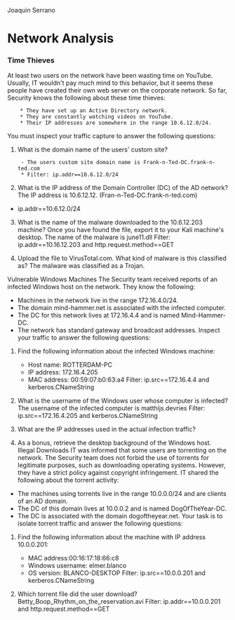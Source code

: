 ﻿Joaquin Serrano

# Network Analysis

### Time Thieves

At least two users on the network have been wasting time on YouTube. Usually, IT wouldn't pay much mind to this behavior, but it seems these people have created their own web server on the corporate network. So far, Security knows the following about these time thieves:

        * They have set up an Active Directory network.
        * They are constantly watching videos on YouTube.
        * Their IP addresses are somewhere in the range 10.6.12.0/24.

You must inspect your traffic capture to answer the following questions:

1. What is the domain name of the users' custom site?

        - The users custom site domain name is Frank-n-Ted-DC.frank-n-ted.com
        * Filter: ip.addr==10.6.12.0/24
  

2. What is the IP address of the Domain Controller (DC) of the AD network?
The IP address is 10.6.12.12. (Fran-n-Ted-DC.frank-n-ted.com)
* ip.addr==10.6.12.0/24
          
3. What is the name of the malware downloaded to the 10.6.12.203 machine? Once you have found the file, export it to your Kali machine's desktop.
        The name of the malware is june11.dll
        Filter: ip.addr==10.16.12.203 and http.request.method==GET
  



4. Upload the file to VirusTotal.com. What kind of malware is this classified as?
The malware was classified as a Trojan. 
  

Vulnerable Windows Machines
The Security team received reports of an infected Windows host on the network. They know the following:
* Machines in the network live in the range 172.16.4.0/24.
* The domain mind-hammer.net is associated with the infected computer.
* The DC for this network lives at 172.16.4.4 and is named Mind-Hammer-DC.
* The network has standard gateway and broadcast addresses.
Inspect your traffic to answer the following questions:
1. Find the following information about the infected Windows machine:
   * Host name: ROTTERDAM-PC
   * IP address: 172.16.4.205
   * MAC address: 00:59:07:b0:63:a4
Filter: ip.src==172.16.4.4 and kerberos.CNameString
  
 
  



2. What is the username of the Windows user whose computer is infected?
The username of the infected computer is matthijs.devries
Filter: ip.src==172.16.4.205 and kerberos.CNameString
  





3. What are the IP addresses used in the actual infection traffic?
  

4. As a bonus, retrieve the desktop background of the Windows host.
Illegal Downloads
IT was informed that some users are torrenting on the network. The Security team does not forbid the use of torrents for legitimate purposes, such as downloading operating systems. However, they have a strict policy against copyright infringement.
IT shared the following about the torrent activity:
* The machines using torrents live in the range 10.0.0.0/24 and are clients of an AD domain.
* The DC of this domain lives at 10.0.0.2 and is named DogOfTheYear-DC.
* The DC is associated with the domain dogoftheyear.net.
Your task is to isolate torrent traffic and answer the following questions:
1. Find the following information about the machine with IP address 10.0.0.201:
   * MAC address:00:16:17:18:66:c8
   * Windows username: elmer.blanco
   * OS version: BLANCO-DESKTOP
        Filter: ip.src==10.0.0.201 and kerberos.CNameString
  

2. Which torrent file did the user download? Betty_Boop_Rhythm_on_the_reservation.avi Filter: ip.addr==10.0.0.201 and http.request.method==GET